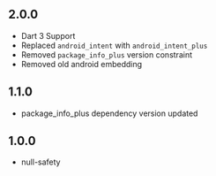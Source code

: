 ## 2.0.0

* Dart 3 Support
* Replaced `android_intent` with `android_intent_plus`
* Removed `package_info_plus` version constraint
* Removed old android embedding

## 1.1.0

* package_info_plus dependency version updated

## 1.0.0

* null-safety
